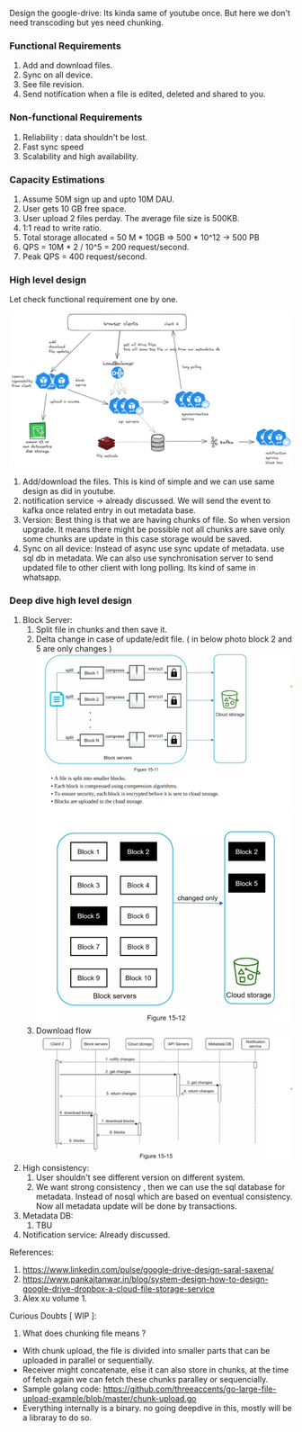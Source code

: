 Design the google-drive: Its kinda same of youtube once. But here we don't need transcoding but yes need chunking.

### Functional Requirements
1. Add and download files. 
2. Sync on all device.
3. See file revision.
5. Send notification when a file is edited, deleted and shared to you.

### Non-functional Requirements
1. Reliability : data shouldn't be lost.
2. Fast sync speed
3. Scalability and high availability.

### Capacity Estimations
1. Assume 50M sign up and upto 10M DAU.
2. User gets 10 GB free space.
3. User upload 2 files perday. The average file size is 500KB.
4. 1:1 read to write ratio.
5. Total storage allocated = 50 M * 10GB => 500 * 10^12 -> 500 PB
6. QPS  = 10M * 2 / 10^5 = 200 request/second.
7. Peak QPS = 400 request/second.

### High level design

Let check functional requirement one by one.

![alt_text](./images/img.png)

1. Add/download the files.
This is kind of simple and we can use same design as did in youtube.
2. notification service -> already discussed. We will send the event to kafka once related entry in out metadata base.
3. Version: Best thing is that we are having chunks of file. So when version upgrade. It means there might be possible not all chunks are save only some chunks are update in this case storage would be saved.
4. Sync on all device:  Instead of async use sync update of metadata. use sql db in metadata. We can also use synchronisation server to send updated file to other client with long polling. Its kind of same in whatsapp.

### Deep dive high level design

1. Block Server:
   1. Split file in chunks and then save it.
   2. Delta change in case of update/edit file. ( in below photo block 2 and 5 are only changes )
      ![alt_text](./images/img_1.png)
      ![alt_text](./images/img_2.png)
   3. Download flow
      ![alt_text](./images/img_3.png)
2. High consistency:
   1. User shouldn't see different version on different system.
   2. We want strong consistency , then we can use the sql database for metadata.  Instead of nosql which are based on eventual consistency. Now all metadata update will be done by transactions.
3. Metadata DB:
   1.  TBU        
4. Notification service: Already discussed.



References:

1. https://www.linkedin.com/pulse/google-drive-design-saral-saxena/
2. https://www.pankajtanwar.in/blog/system-design-how-to-design-google-drive-dropbox-a-cloud-file-storage-service
3. Alex xu volume 1.

Curious Doubts [ WIP ]:

1. What does chunking file means ?
- With chunk upload, the file is divided into smaller parts that can be uploaded in parallel or sequentially.
- Receiver might concatenate, else it can also store in chunks, at the time of fetch again we can fetch these chunks paralley or sequencially.
- Sample golang code: https://github.com/threeaccents/go-large-file-upload-example/blob/master/chunk-upload.go
- Everything internally is a binary. no going deepdive in this, mostly will be a libraray to do so.



